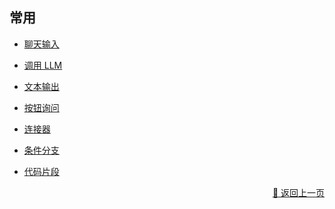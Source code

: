 ## 常用

- [聊天输入](./user_chat-zh_CN.md)

- [调用 LLM](./call_llm-zh_CN.md)

- [文本输出](./output-zh_CN.md)

- [按钮询问](./query_confirm-zh_CN.md)

- [连接器](./connector-zh_CN.md)

- [条件分支](./branch-zh_CN.md)

- [代码片段](./code_seg-zh_CN.md)

<!-- 

- [调用 AI-Agent]()  
- [注释]() 


call_ai_agent
note

-->


<p align="right" >
  <a href="../../components/index-zh_CN.md">
    🔗 返回上一页
  </a>
</p>
